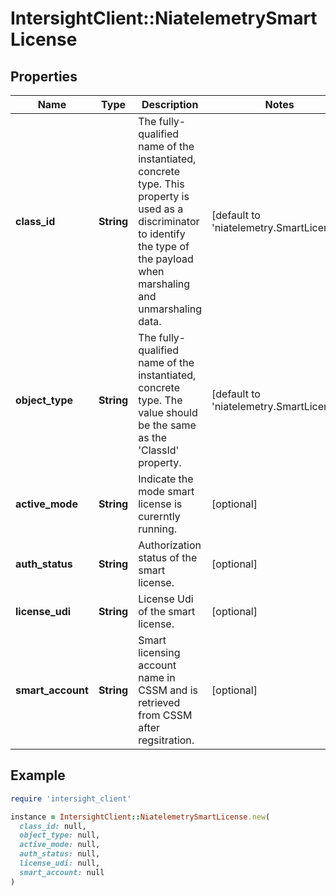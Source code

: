 # IntersightClient::NiatelemetrySmartLicense

## Properties

| Name | Type | Description | Notes |
| ---- | ---- | ----------- | ----- |
| **class_id** | **String** | The fully-qualified name of the instantiated, concrete type. This property is used as a discriminator to identify the type of the payload when marshaling and unmarshaling data. | [default to &#39;niatelemetry.SmartLicense&#39;] |
| **object_type** | **String** | The fully-qualified name of the instantiated, concrete type. The value should be the same as the &#39;ClassId&#39; property. | [default to &#39;niatelemetry.SmartLicense&#39;] |
| **active_mode** | **String** | Indicate the mode smart license is curerntly running. | [optional] |
| **auth_status** | **String** | Authorization status of the smart license. | [optional] |
| **license_udi** | **String** | License Udi of the smart license. | [optional] |
| **smart_account** | **String** | Smart licensing account name in CSSM and is retrieved from CSSM after regsitration. | [optional] |

## Example

```ruby
require 'intersight_client'

instance = IntersightClient::NiatelemetrySmartLicense.new(
  class_id: null,
  object_type: null,
  active_mode: null,
  auth_status: null,
  license_udi: null,
  smart_account: null
)
```

